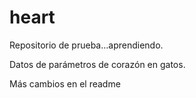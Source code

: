 # heart
Repositorio de prueba...aprendiendo.

Datos de parámetros de corazón en gatos.

Más cambios en el readme
